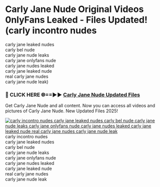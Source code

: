 # Carly Jane Nude Original Videos 0nlyFans Leaked - Files Updated! (carly incontro nudes<br>
carly jane leaked nudes<br>
carly bel nude<br>
carly jane nude leaks<br>
carly jane onlyfans nude<br>
carly jane nudes leaked<br>
carly jane leaked nude<br>
real carly jane nudes<br>
carly jane nude leak)

<h3>🔴 CLICK HERE 🌐==►► <a href="https://tinyurl.com/2p9ay9w9" rel="nofollow">Carly Jane Nude Updated Files</a></h3>

Get Carly Jane Nude and all content. Now you can access all videos and pictures of Carly Jane Nude. New Updated Files 2025!

[![carly incontro nudes<br>
carly jane leaked nudes<br>
carly bel nude<br>
carly jane nude leaks<br>
carly jane onlyfans nude<br>
carly jane nudes leaked<br>
carly jane leaked nude<br>
real carly jane nudes<br>
carly jane nude leak](https://i.imgur.com/KQgVmj3.gif)](https://tinyurl.com/2p9ay9w9)
carly incontro nudes<br>
carly jane leaked nudes<br>
carly bel nude<br>
carly jane nude leaks<br>
carly jane onlyfans nude<br>
carly jane nudes leaked<br>
carly jane leaked nude<br>
real carly jane nudes<br>
carly jane nude leak